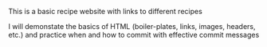 This is a basic recipe website with links to different recipes

I will demonstate the basics of HTML (boiler-plates, links, images, headers, etc.) and practice
when and how to commit with effective commit messages
